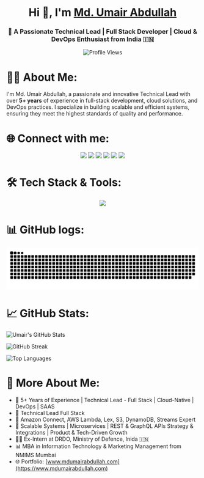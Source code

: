 <!-- Profile Header -->
<h1 align="center">
  Hi 👋, I'm <a href="https://www.mdumairabdullah.com" target="_blank">Md. Umair Abdullah</a>
</h1>
<h3 align="center">🚀 A Passionate Technical Lead | Full Stack Developer | Cloud & DevOps Enthusiast from India 🇮🇳</h3>
<p align="center">
  <img src="https://komarev.com/ghpvc/?username=mdumairabdullah&style=flat-square&color=64ffda" alt="Profile Views" />
</p>

# 👨‍💻 About Me:

I'm Md. Umair Abdullah, a passionate and innovative Technical Lead with over **5+ years** of experience in full-stack development, cloud solutions, and DevOps practices. I specialize in building scalable and efficient systems, ensuring they meet the highest standards of quality and performance.

# 🌐 Connect with me:

<p align="center">
  <a href="https://www.linkedin.com/in/mdumairabdullah" target="_blank"><img src="https://img.shields.io/badge/LinkedIn-%230077B5.svg?style=for-the-badge&logo=linkedin&logoColor=white" /></a>
  <a href="https://instagram.com/mdumairabdullah_786" target="_blank"><img src="https://img.shields.io/badge/Instagram-E4405F?style=for-the-badge&logo=instagram&logoColor=white" /></a>
  <a href="mailto:connect.umair01@gmail.com"><img src="https://img.shields.io/badge/Gmail-D14836?style=for-the-badge&logo=gmail&logoColor=white" /></a>
  <a href="https://twitter.com/umairabdullah10" target="_blank"><img src="https://img.shields.io/badge/Twitter-1DA1F2.svg?style=for-the-badge&logo=twitter&logoColor=white" /></a>
  <a href="https://t.me/connect_umair" target="_blank"><img src="https://img.shields.io/badge/Telegram-2CA5E0.svg?style=for-the-badge&logo=telegram&logoColor=white" /></a>
  <a href="https://wa.me/918789403668" target="_blank"><img src="https://img.shields.io/badge/WhatsApp-25D366.svg?style=for-the-badge&logo=whatsapp&logoColor=white" /></a>
</p>

# 🛠️ Tech Stack & Tools:

<p align="center">
   <img src="https://skillicons.dev/icons?i=js,ts,python,django,flask,fastapi,react,nextjs,nodejs,express,nestjs,html,css,tailwind,sass,bootstrap,redux,jquery,java,androidstudio,pycharm,visualstudio,postgresql,mysql,mongodb,sqlite,redis,firebase,aws,googlecloud,heroku,docker,nginx,graphql,prisma,sequelize,git,github,gitlab,bitbucket,figma,postman,jest,cypress,vercel,vscode,apple,windows,ubuntu,atom,linkedin" />
</p>

# 📊 GitHub logs:
<picture>
  <source
    media="(prefers-color-scheme: dark)"
    srcset="https://raw.githubusercontent.com/platane/snk/output/github-contribution-grid-snake-dark.svg"
  />
  <source
    media="(prefers-color-scheme: light)"
    srcset="https://raw.githubusercontent.com/platane/snk/output/github-contribution-grid-snake.svg"
  />
  <img
    alt="github contribution grid snake animation"
    src="https://raw.githubusercontent.com/platane/snk/output/github-contribution-grid-snake.svg"
  />
</picture>

# 📈 GitHub Stats:

![Umair's GitHub Stats](https://github-readme-stats.vercel.app/api?username=mdumairabdullah&show_icons=true&theme=radical)

![GitHub Streak](https://github-readme-streak-stats.herokuapp.com?user=mdumairabdullah&theme=radical&date_format=M%20j%5B%2C%20Y%5D)

![Top Languages](https://github-readme-stats.vercel.app/api/top-langs/?username=mdumairabdullah&layout=compact&theme=radical)

# 📖 More About Me:

- 🧠 5+ Years of Experience | Technical Lead - Full Stack | Cloud-Native | DevOps | SAAS
- 🏢 Technical Lead Full Stack
- 🔧 Amazon Connect, AWS Lambda, Lex, S3, DynamoDB, Streams Expert
- 🚀 Scalable Systems | Microservices | REST & GraphQL APIs Strategy & Integrations | Product & Tech-Driven Growth
- 🧑‍🏫 Ex-Intern at DRDO, Ministry of Defence, Inida 🇮🇳
- 📊 MBA in Information Technology & Marketing Management from NMIMS Mumbai
- 🌐 Portfolio: [www.mdumairabdullah.com](https://www.mdumairabdullah.com)
